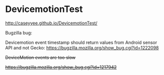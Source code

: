 # DevicemotionTest

http://caseyyee.github.io/DevicemotionTest/

Bugzilla bug:

Devicemotion event timestamp should return values from Android sensor API and not Gecko:
https://bugzilla.mozilla.org/show_bug.cgi?id=1222098

~~DeviceMotion events are too slow~~

~~https://bugzilla.mozilla.org/show_bug.cgi?id=1217942~~

